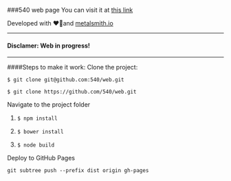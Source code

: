 ###540 web page
You can visit it at [this link](http://540.github.io/web)

Developed with &#10084;&#127866;and [metalsmith.io](http://metalsmith.io "Metalsmith.io")

----------
#### Disclamer: Web in progress!

----------

####Steps to make it work: 
Clone the project: 

`$ git clone git@github.com:540/web.git`

`$ git clone https://github.com/540/web.git`
  
Navigate to the project folder

1. `$ npm install`

2. `$ bower install`

3. `$ node build`

Deploy to GitHub Pages

`git subtree push --prefix dist origin gh-pages`
